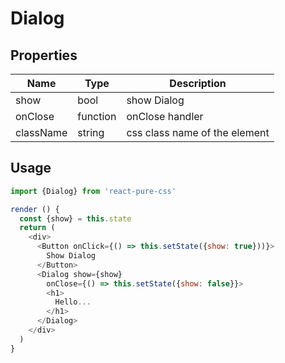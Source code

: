 # Dialog

## Properties

Name      | Type     | Description
--------- | -------- | -----------
show      | bool     | show Dialog
onClose   | function | onClose handler 
className | string   | css class name of the element

## Usage

```js
import {Dialog} from 'react-pure-css'

render () {
  const {show} = this.state
  return (
    <div>
      <Button onClick={() => this.setState({show: true}))}>
        Show Dialog
      </Button>
      <Dialog show={show}
        onClose={() => this.setState({show: false}}>
        <h1>
          Hello...
        </h1>
      </Dialog>
    </div>
  )
}
```
